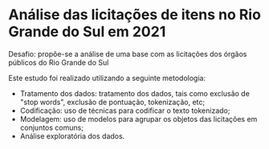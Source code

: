 # Análise das licitações de itens no Rio Grande do Sul em 2021
Desafio: propõe-se a análise de uma base com as licitações dos órgãos públicos do Rio Grande do Sul

Este estudo foi realizado utilizando a seguinte metodologia:

- Tratamento dos dados: tratamento dos dados, tais como exclusão de "stop words", exclusão de pontuação, tokenização, etc;
- Codificação: uso de técnicas para codificar o texto tokenizado;
- Modelagem: uso de modelos para agrupar os objetos das licitações em conjuntos comuns;
- Análise exploratória dos dados.
